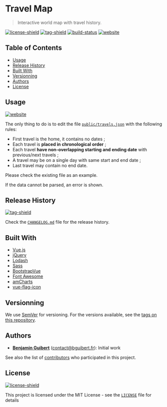 # Travel Map

> Interactive world map with travel history.

[![license-shield]](LICENSE.md)
[![tag-shield]][tags-link]
[![build-status](https://travis-ci.org/benjamin-guibert/travel-map.svg)](https://travis-ci.org/benjamin-guibert/travel-map)
[![website](https://img.shields.io/website/http/map.demo.bguibert.fr.svg)](http://map.demo.bguibert.fr)

## Table of Contents

* [Usage](#usage)
* [Release History](#release-history)
* [Built With](#built-with)
* [Versionning](#versionning)
* [Authors](#authors)
* [License](#license)

## Usage

[![website](https://img.shields.io/website/http/map.demo.bguibert.fr.svg)](http://map.demo.bguibert.fr)

The only thing to do is to edit the file [`public/travels.json`](public/travels.json) with the following rules:

* First travel is the home, it contains no dates ;
* Each travel is **placed in chronological order** ;
* Each travel **have non-overlapping starting and ending date** with previous/next travels ;
* A travel may be on a single day with same start and end date ;
* Last travel may contain no end date.

Please check the existing file as an example.

If the data cannot be parsed, an error is shown.

## Release History

[![tag-shield]][tags-link]

Check the [`CHANGELOG.md`](CHANGELOG.md) file for the release history.

## Built With

* [Vue.js](https://vuejs.org)
* [jQuery](https://jquery.com)
* [Lodash](https://lodash.com)
* [Sass](https://sass-lang.com)
* [BootstrapVue](https://bootstrap-vue.js.org)
* [Font Awesome](https://fontawesome.com)
* [amCharts](https://www.amcharts.com)
* [vue-flag-icon](https://www.npmjs.com/package/vue-flag-icon)

## Versionning

We use [SemVer](http://semver.org/) for versioning. For the versions available, see the [tags on this repository][tags-link].

## Authors

* **[Benjamin Guibert](https://github.com/benjamin-guibert)** (<contact@bguibert.fr>): Initial work

See also the list of [contributors][contributors-link] who participated in this project.

## License

[![license-shield]](LICENSE)

This project is licensed under the MIT License - see the [`LICENSE`](LICENSE) file for details

[tags-link]: https://github.com/benjamin-guibert/travel-map/tags
[forks-link]: https://github.com/benjamin-guibert/travel-map/fork
[contributors-link]: https://github.com/benjamin-guibert/travel-map/contributors
[license-shield]: https://img.shields.io/github/license/benjamin-guibert/travel-map.svg
[tag-shield]: https://img.shields.io/github/tag/benjamin-guibert/travel-map.svg